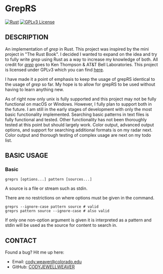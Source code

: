 # GrepRS

[![Rust](https://github.com/CODYJEWELLWEAVER/grepRS/actions/workflows/rust.yml/badge.svg)](https://github.com/CODYJEWELLWEAVER/grepRS/actions/workflows/rust.yml) [![GPLv3 License](https://img.shields.io/badge/License-GPL%20v3-blue.svg)](https://opensource.org/licenses/)

## DESCRIPTION

An implementation of _grep_ in Rust. This project was inspired by the mini project in "The Rust Book".
I decided I wanted to expand on the idea and try to fully write _grep_ using Rust as a way to
increase my knowledge of both. All credit for [_grep_](https://www.gnu.org/software/grep/manual/grep.html)
goes to Ken Thompson & AT&T Bell Laboratories. This project is licensed under GPLv3 which you can find
[here](https://www.gnu.org/licenses/gpl-3.0.en.html#license-text).

I have made it a point of emphasis to keep the usage of grepRS identical to the usage of _grep_ so far.
My hope is to allow for grepRS to be used without having to learn anything new.

As of right now only unix is fully supported and this project may not be fully functional on macOS or Windows. However,
I fully plan to support both in the future. I am still in the early stages of development with only the most basic
functionality implemented. Searching basic patterns in text files is fully functional and tested. Other functionality
has not been thoroughly tested at this point but should largely work. Color output, advanced output
options, and support for searching additional formats is on my radar next. Color output and thorough testing
of complex usage are next on my todo list.

## BASIC USAGE

### **Basic**

```text
greprs [options...] pattern [sources...]
```

A source is a file or stream such as stdin.

There are no restrictions on where options must be given in the command.

```text
greprs --ignore-case pattern source # valid
greprs pattern source --ignore-case # also valid
```

If only one non-option argument is given it is interpreted as a pattern
and stdin will be used as the source for content to search in.

## CONTACT

Found a bug? Hit me up here:

* Email: <cody.weaver@colorado.edu>
* GitHub: [CODYJEWELLWEAVER](https://github.com/CODYJEWELLWEAVER)
